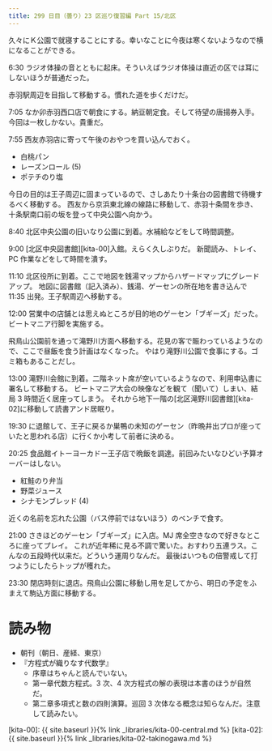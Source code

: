 ```yaml
---
title: 299 日目（曇り）23 区巡り復習編 Part 15/北区
---
```


久々にＫ公園で就寝することにする。幸いなことに今夜は寒くないようなので横になることができる。

6:30 ラジオ体操の音とともに起床。そういえばラジオ体操は直近の区では耳にしないほうが普通だった。

赤羽駅周辺を目指して移動する。慣れた道を歩くだけだ。

7:05 なか卯赤羽西口店で朝食にする。納豆朝定食。そして待望の唐揚券入手。今回は一枚しかない。貴重だ。

7:55 西友赤羽店に寄って午後のおやつを買い込んでおく。
* 白桃パン
* レーズンロール (5)
* ポテチのり塩

今日の目的は王子周辺に固まっているので、さしあたり十条台の図書館で待機するべく移動する。
西友から京浜東北線の線路に移動して、赤羽十条間を歩き、十条駅南口前の坂を登って中央公園へ向かう。

8:40 北区中央公園の旧いなり公園に到着。水補給などをして時間調整。

9:00 [北区中央図書館][kita-00]入館。えらく久しぶりだ。
新聞読み、トレイ、PC 作業などをして時間を潰す。

11:10 北区役所に到着。ここで地図を銭湯マップからハザードマップにグレードアップ。
地図に図書館（記入済み）、銭湯、ゲーセンの所在地を書き込んで 11:35 出発。王子駅周辺へ移動する。

12:00 営業中の店舗とは思えぬところが目的地のゲーセン「ブギーズ」だった。ビートマニア行脚を実施する。

飛鳥山公園前を通って滝野川方面へ移動する。花見の客で賑わっているようなので、ここで昼飯を食う計画はなくなった。
やはり滝野川公園で食事にする。ゴミ箱もあることだし。

13:00 滝野川会館に到着。二階ネット席が空いているようなので、利用申込書に署名して移動する。
ビートマニア大会の映像などを観て（聞いて）しまい、結局 3 時間近く居座ってしまう。
それから地下一階の[北区滝野川図書館][kita-02]に移動して読書アンド居眠り。

19:30 に退館して、王子に戻るか巣鴨の未知のゲーセン（昨晩井出プロが座っていたと思われる店）に行くか小考して前者に決める。

20:25 食品館イトーヨーカドー王子店で晩飯を調達。前回みたいなひどい予算オーバーはしない。
* 紅鮭のり弁当
* 野菜ジュース
* シナモンブレッド (4)

近くの名前を忘れた公園（バス停前ではないほう）のベンチで食す。

21:00 さきほどのゲーセン「ブギーズ」に入店。MJ 席全空きなので好きなところに座ってプレイ。
これが近年稀に見る不調で驚いた。おすわり五連ラス。こんなの五段時代以来だ。どういう運周りなんだ。
最後はいつもの倍警戒して打つようにしたらトップが穫れた。

23:30 閉店時刻に退店。飛鳥山公園に移動し用を足してから、明日の予定をふまえて駒込方面に移動する。

# 読み物

* 朝刊（朝日、産経、東京）
* 『方程式が織りなす代数学』
  * 序章はちゃんと読んでいない。
  * 第一章代数方程式。3 次、4 次方程式の解の表現は本書のほうが自然だ。
  * 第二章多項式と数の四則演算。巡回 3 次体なる概念は知らなんだ。注意して読みたい。

[kita-00]: {{ site.baseurl }}{% link _libraries/kita-00-central.md %}
[kita-02]: {{ site.baseurl }}{% link _libraries/kita-02-takinogawa.md %}

